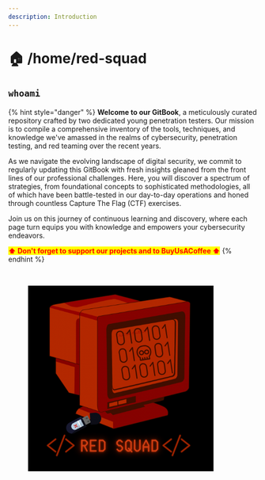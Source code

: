 ```yaml
---
description: Introduction
---
```


# 🏠 /home/red-squad

## `whoami`

{% hint style="danger" %}
**Welcome to our GitBook**, a meticulously curated repository crafted by two dedicated young penetration testers. Our mission is to compile a comprehensive inventory of the tools, techniques, and knowledge we've amassed in the realms of cybersecurity, penetration testing, and red teaming over the recent years.

As we navigate the evolving landscape of digital security, we commit to regularly updating this GitBook with fresh insights gleaned from the front lines of our professional challenges. Here, you will discover a spectrum of strategies, from foundational concepts to sophisticated methodologies, all of which have been battle-tested in our day-to-day operations and honed through countless Capture The Flag (CTF) exercises.

Join us on this journey of continuous learning and discovery, where each page turn equips you with knowledge and empowers your cybersecurity endeavors.

<mark style="color:red;">**⬆ Don't forget to support our projects and to BuyUsACoffee ⬆**</mark>
{% endhint %}



<figure><img src="https://media2.giphy.com/media/eCqFYAVjjDksg/giphy.gif?cid=ecf05e47duayjbh3o6t5x259xrcbhlkvyvyz5p6phta9bt4s&#x26;ep=v1_gifs_search&#x26;rid=giphy.gif&#x26;ct=g" alt="" width="563"><figcaption></figcaption></figure>

<figure><img src=".gitbook/assets/image (155).png" alt="" width="375"><figcaption></figcaption></figure>
